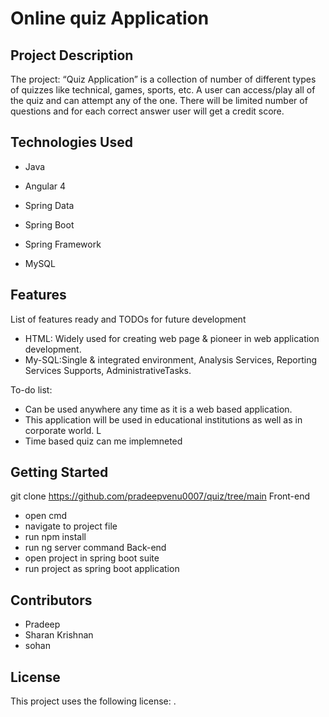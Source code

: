 

# Online quiz Application

## Project Description
The project: “Quiz Application” is a collection of number of different types of quizzes like technical, games, sports, etc. A user can access/play all of the quiz and can 
attempt any of the one. There will be limited number of questions and for each correct answer user will get a credit score.

## Technologies Used

* Java
* Angular 4

* Spring Data
* Spring Boot
* Spring Framework
* MySQL

## Features

List of features ready and TODOs for future development
* HTML: Widely used for creating web page & pioneer in web application development.
* My-SQL:Single & integrated environment, Analysis Services, Reporting Services Supports, AdministrativeTasks.

To-do list:
* Can be used anywhere any time as it is a web based application. 
* This application will be used in educational institutions as well as in corporate world. L
* Time based quiz can me implemneted

## Getting Started
 git clone https://github.com/pradeepvenu0007/quiz/tree/main
 Front-end
 * open cmd 
 * navigate to project file 
 * run npm install
 * run ng server command
 Back-end
 * open project in spring boot suite
 * run project as spring boot application

## Contributors

* Pradeep
* Sharan Krishnan
* sohan

## License

This project uses the following license: [<Pradeep K V>](https://github.com/pradeepvenu0007/quiz/edit/main/README.md).

